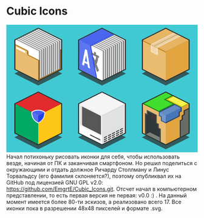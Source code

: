 # Cubic Icons
<img src='./preview.svg'></img>
Начал потихоньку рисовать иконки для себя, чтобы использовать везде, начиная от ПК и заканчивая смартфоном. Но решил поделиться с окружающими и отдать должное Ричарду Столлману и Линус Торвальдсу (его фамилия склоняется?), поэтому опубликвал их на GitHub под лицензией GNU GPL v2.0: https://github.com/EmgrtE/Cubic_Icons.git. Отсчет начал в компьютерном представлении, то есть первая версия не первая: v0.0 :) .
На данный момент имеется более 80-ти эскизов, а реализовано всего 17. Все иконки пока в разрешении 48х48 пикселей и формате .svg.
